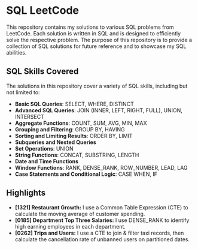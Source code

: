 # SQL LeetCode 

This repository contains my solutions to various SQL problems from LeetCode. Each solution is written in SQL and is designed to efficiently solve the respective problem. The purpose of this repository is to provide a collection of SQL solutions for future reference and to showcase my SQL abilities.

## SQL Skills Covered

The solutions in this repository cover a variety of SQL skills, including but not limited to:

- **Basic SQL Queries**: SELECT, WHERE, DISTINCT
- **Advanced SQL Queries**: JOIN (INNER, LEFT, RIGHT, FULL), UNION, INTERSECT
- **Aggregate Functions**: COUNT, SUM, AVG, MIN, MAX
- **Grouping and Filtering**: GROUP BY, HAVING
- **Sorting and Limiting Results**: ORDER BY, LIMIT
- **Subqueries and Nested Queries**
- **Set Operations**: UNION
- **String Functions**: CONCAT, SUBSTRING, LENGTH
- **Date and Time Functions**
- **Window Functions**: RANK, DENSE_RANK, ROW_NUMBER, LEAD, LAG
- **Case Statements and Conditional Logic**: CASE WHEN, IF

## Highlights
- **[1321] Restaurant Growth:** I use a Common Table Expression (CTE) to calculate the moving average of customer spending.
- **[0185] Department Top Three Salaries:** I use DENSE_RANK to identify high earning employees in each department.
- **[0262] Trips and Users:** I use a CTE to join & filter taxi records, then calculate the cancellation rate of unbanned users on partitioned dates.
